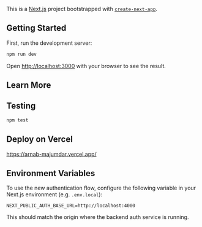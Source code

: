 This is a [Next.js](https://nextjs.org/) project bootstrapped with [`create-next-app`](https://github.com/vercel/next.js/tree/canary/packages/create-next-app).

## Getting Started

First, run the development server:

```bash
npm run dev
```

Open [http://localhost:3000](http://localhost:3000) with your browser to see the result.

## Learn More


## Testing
```bash
npm test
```

## Deploy on Vercel
https://arnab-majumdar.vercel.app/

## Environment Variables

To use the new authentication flow, configure the following variable in your Next.js environment (e.g. `.env.local`):

```
NEXT_PUBLIC_AUTH_BASE_URL=http://localhost:4000
```

This should match the origin where the backend auth service is running.
